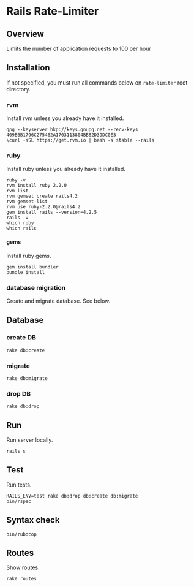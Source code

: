 # Rails Rate-Limiter

## Overview
Limits the number of application requests to 100 per hour

## Installation

If not specified, you must run all commands below on `rate-limiter` root directory.

### rvm

Install rvm unless you already have it installed.

```
gpg --keyserver hkp://keys.gnupg.net --recv-keys 409B6B1796C275462A1703113804BB82D39DC0E3
\curl -sSL https://get.rvm.io | bash -s stable --rails
```

### ruby

Install ruby unless you already have it installed.

```
ruby -v
rvm install ruby 2.2.0
rvm list
rvm gemset create rails4.2
rvm gemset list
rvm use ruby-2.2.0@rails4.2
gem install rails --version=4.2.5
rails -v
which ruby
which rails
``` 

#### gems

Install ruby gems.

```
gem install bundler
bundle install
```

### database migration

Create and migrate database. See below.

## Database

### create DB

```
rake db:create
```

### migrate

```
rake db:migrate
```

### drop DB

```
rake db:drop
```

## Run

Run server locally.

```
rails s
```

## Test

Run tests.

```
RAILS_ENV=test rake db:drop db:create db:migrate
bin/rspec
```

## Syntax check

```
bin/rubocop
```

## Routes

Show routes.

```
rake routes
```
